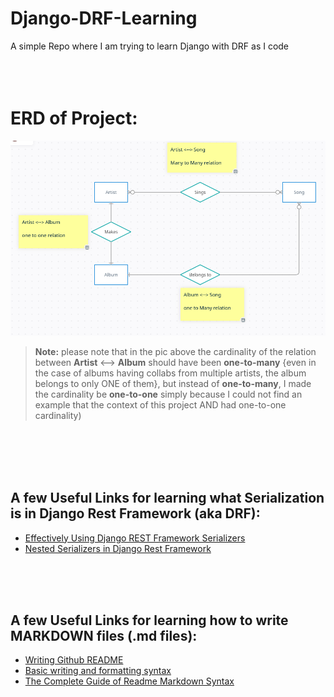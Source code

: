 # Django-DRF-Learning
A simple Repo where I am trying to learn Django with DRF as I code
<br>
<br>
<br>
<br>

# ERD of Project:

![A Pic of ERD of the Project](https://github.com/Usman-Far00q/Django-DRF-Learning/blob/main/ERD%20Diagram%20For%20Django_Project_1.png?raw=true)

> **Note:** please note that in the pic above the cardinality of the relation between **Artist** <--> **Album** should have been **one-to-many** {even in the case of albums having collabs from multiple
artists, the album belongs to only ONE of them}, but instead of **one-to-many**, I made the cardinality be **one-to-one** simply because I could not find an example that the context of this project AND had one-to-one cardinality)

<br>
<br>
<br>
<br>

## A few Useful Links for learning what Serialization is in Django Rest Framework (aka DRF):  
- [Effectively Using Django REST Framework Serializers](https://testdriven.io/blog/drf-serializers/)  
- [Nested Serializers in Django Rest Framework](https://blog.devgenius.io/nested-serializers-in-django-rest-framework-6b36bf011074)
  
<br>
<br>
<br>

## A few Useful Links for learning how to write MARKDOWN files (.md files):  
- [Writing Github README](https://medium.com/analytics-vidhya/writing-github-readme-e593f278a796)
- [Basic writing and formatting syntax](https://docs.github.com/en/get-started/writing-on-github/getting-started-with-writing-and-formatting-on-github/basic-writing-and-formatting-syntax)
- [The Complete Guide of Readme Markdown Syntax](https://github.com/darsaveli/Readme-Markdown-Syntax/tree/main)
